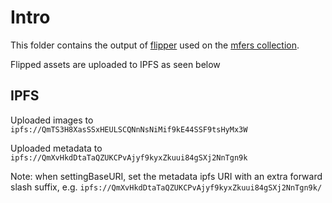 # Intro

This folder contains the output of [flipper](https://github.com/Anish-Agnihotri/flipper)
used on the [mfers collection](https://opensea.io/collection/mfers). 

Flipped assets are uploaded to IPFS as seen below

## IPFS 
Uploaded images to `ipfs://QmTS3H8XasSSxHEULSCQNnNsNiMif9kE44SSF9tsHyMx3W`

Uploaded metadata to `ipfs://QmXvHkdDtaTaQZUKCPvAjyf9kyxZkuui84gSXj2NnTgn9k`

Note: when settingBaseURI, set the metadata ipfs URI with an extra forward 
slash suffix, e.g. `ipfs://QmXvHkdDtaTaQZUKCPvAjyf9kyxZkuui84gSXj2NnTgn9k/`
